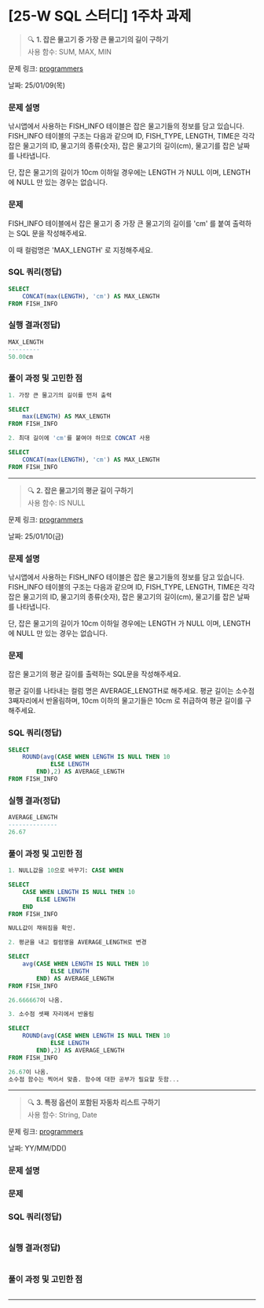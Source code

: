 [25-W SQL 스터디] 1주차 과제
=========

> 🔍 **1. 잡은 물고기 중 가장 큰 물고기의 길이 구하기**  
사용 함수: SUM, MAX, MIN

문제 링크: [programmers](https://school.programmers.co.kr/learn/courses/30/lessons/298515)

날짜: 25/01/09(목)

### 문제 설명
낚시앱에서 사용하는 FISH_INFO 테이블은 잡은 물고기들의 정보를 담고 있습니다. FISH_INFO 테이블의 구조는 다음과 같으며 ID, FISH_TYPE, LENGTH, TIME은 각각 잡은 물고기의 ID, 물고기의 종류(숫자), 잡은 물고기의 길이(cm), 물고기를 잡은 날짜를 나타냅니다.


단, 잡은 물고기의 길이가 10cm 이하일 경우에는 LENGTH 가 NULL 이며, LENGTH 에 NULL 만 있는 경우는 없습니다.

### 문제
FISH_INFO 테이블에서 잡은 물고기 중 가장 큰 물고기의 길이를 'cm' 를 붙여 출력하는 SQL 문을 작성해주세요.

이 때 컬럼명은 'MAX_LENGTH' 로 지정해주세요.

### SQL 쿼리(정답)
```SQL
SELECT
    CONCAT(max(LENGTH), 'cm') AS MAX_LENGTH
FROM FISH_INFO
```
### 실행 결과(정답)
```SQL
MAX_LENGTH
---------
50.00cm
```

### 풀이 과정 및 고민한 점
```SQL
1. 가장 큰 물고기의 길이를 먼저 출력

SELECT
    max(LENGTH) AS MAX_LENGTH
FROM FISH_INFO

2. 최대 길이에 'cm'를 붙여야 하므로 CONCAT 사용

SELECT
    CONCAT(max(LENGTH), 'cm') AS MAX_LENGTH
FROM FISH_INFO
```

---

> 🔍 **2. 잡은 물고기의 평균 길이 구하기**  
사용 함수: IS NULL

문제 링크: [programmers](https://school.programmers.co.kr/learn/courses/30/lessons/293259)

날짜: 25/01/10(금)


### 문제 설명
낚시앱에서 사용하는 FISH_INFO 테이블은 잡은 물고기들의 정보를 담고 있습니다. FISH_INFO 테이블의 구조는 다음과 같으며 ID, FISH_TYPE, LENGTH, TIME은 각각 잡은 물고기의 ID, 물고기의 종류(숫자), 잡은 물고기의 길이(cm), 물고기를 잡은 날짜를 나타냅니다.


단, 잡은 물고기의 길이가 10cm 이하일 경우에는 LENGTH 가 NULL 이며, LENGTH 에 NULL 만 있는 경우는 없습니다.

### 문제
잡은 물고기의 평균 길이를 출력하는 SQL문을 작성해주세요.

평균 길이를 나타내는 컬럼 명은 AVERAGE_LENGTH로 해주세요.
평균 길이는 소수점 3째자리에서 반올림하며, 10cm 이하의 물고기들은 10cm 로 취급하여 평균 길이를 구해주세요.

### SQL 쿼리(정답)
```SQL
SELECT
    ROUND(avg(CASE WHEN LENGTH IS NULL THEN 10
            ELSE LENGTH
        END),2) AS AVERAGE_LENGTH
FROM FISH_INFO
```
### 실행 결과(정답)
```SQL
AVERAGE_LENGTH
--------------
26.67
```

### 풀이 과정 및 고민한 점
```SQL
1. NULL값을 10으로 바꾸기: CASE WHEN

SELECT
    CASE WHEN LENGTH IS NULL THEN 10
        ELSE LENGTH
    END
FROM FISH_INFO

NULL값이 채워짐을 확인.

2. 평균을 내고 컬럼명을 AVERAGE_LENGTH로 변경

SELECT
    avg(CASE WHEN LENGTH IS NULL THEN 10
            ELSE LENGTH
        END) AS AVERAGE_LENGTH
FROM FISH_INFO

26.666667이 나옴.

3. 소수점 셋째 자리에서 반올림

SELECT
    ROUND(avg(CASE WHEN LENGTH IS NULL THEN 10
            ELSE LENGTH
        END),2) AS AVERAGE_LENGTH
FROM FISH_INFO

26.67이 나옴.
소수점 함수는 찍어서 맞춤. 함수에 대한 공부가 필요할 듯함...
```

---

> 🔍 **3. 특정 옵션이 포함된 자동차 리스트 구하기**  
사용 함수: String, Date

문제 링크: [programmers](https://school.programmers.co.kr/learn/courses/30/lessons/157343)

날짜: YY/MM/DD()

### 문제 설명


### 문제


### SQL 쿼리(정답)
```SQL

```
### 실행 결과(정답)
```SQL

```

### 풀이 과정 및 고민한 점
```SQL

```
---
